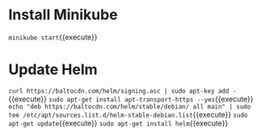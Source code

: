 # Install Minikube

`minikube start`{{execute}}
 
 # Update Helm

 `curl https://baltocdn.com/helm/signing.asc | sudo apt-key add -`{{execute}}
 `sudo apt-get install apt-transport-https --yes`{{execute}}
 `echo "deb https://baltocdn.com/helm/stable/debian/ all main" | sudo tee /etc/apt/sources.list.d/helm-stable-debian.list`{{execute}}
 `sudo apt-get update`{{execute}}
 `sudo apt-get install helm`{{execute}}
